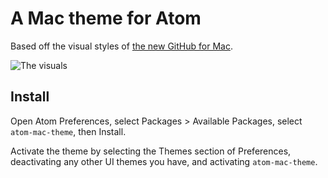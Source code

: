 # A Mac theme for Atom

Based off the visual styles of [the new GitHub for Mac](https://github.com/github/mac-mockup).

![The visuals](https://github-team.s3.amazonaws.com/uploads/statuses/15507/images/Screen_Shot_2013-06-03_at_12.34.56_PM.png)

## Install

Open Atom Preferences, select Packages > Available Packages, select `atom-mac-theme`,
then Install.

Activate the theme by selecting the Themes section of Preferences, deactivating
any other UI themes you have, and activating `atom-mac-theme`.
